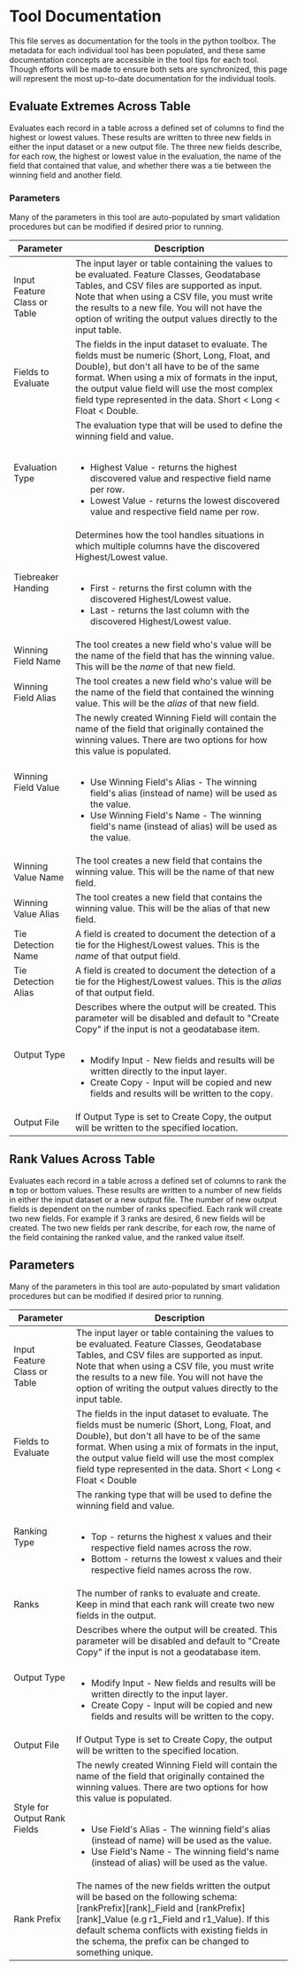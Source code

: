 # Tool Documentation

This file serves as documentation for the tools in the python toolbox. The metadata for each individual tool has been populated, and these same documentation concepts are accessible in the tool tips for each tool. Though efforts will be made to ensure both sets are synchronized, this page will represent the most up-to-date documentation for the individual tools.

## Evaluate Extremes Across Table

Evaluates each record in a table across a defined set of columns to find the highest or lowest values. These results are written to three new fields in either the input dataset or a new output file. The three new fields describe, for each row, the highest or lowest value in the evaluation, the name of the field that contained that value, and whether there was a tie between the winning field and another field.

### Parameters

Many of the parameters in this tool are auto-populated by smart validation procedures but can be modified if desired prior to running.

Parameter | Description
-----------| -----------
Input Feature Class or Table | The input layer or table containing the values to be evaluated. Feature Classes, Geodatabase Tables, and CSV files are supported as input. Note that when using a CSV file, you must write the results to a new file. You will not have the option of writing the output values directly to the input table.
Fields to Evaluate | The fields in the input dataset to evaluate. The fields must be numeric (Short, Long, Float, and Double), but don't all have to be of the same format. When using a mix of formats in the input, the output value field will use the most complex field type represented in the data. Short < Long < Float < Double.
Evaluation Type | The evaluation type that will be used to define the winning field and value.<br><br><ul><li>Highest Value - returns the highest discovered value and respective field name per row.</li><li>Lowest Value - returns the lowest discovered value and respective field name per row.</li></ul>
Tiebreaker Handing | Determines how the tool handles situations in which multiple columns have the discovered Highest/Lowest value.<br><br><ul><li>First - returns the first column with the discovered Highest/Lowest value.</li><li>Last - returns the last column with the discovered Highest/Lowest value.</li></ul>
Winning Field Name | The tool creates a new field who's value will be the name of the field that has the winning value. This will be the *name* of that new field.
Winning Field Alias | The tool creates a new field who's value will be the name of the field that contained the winning value. This will be the *alias* of that new field.
Winning Field Value | The newly created Winning Field will contain the name of the field that originally contained the winning values. There are two options for how this value is populated.<br><br><ul><li>Use Winning Field's Alias - The winning field's alias (instead of name) will be used as the value.</li><li>Use Winning Field's Name - The winning field's name (instead of alias) will be used as the value.</li></ul>
Winning Value Name | The tool creates a new field that contains the winning value. This will be the name of that new field.
Winning Value Alias | The tool creates a new field that contains the winning value. This will be the alias of that new field.
Tie Detection Name | A field is created to document the detection of a tie for the Highest/Lowest values. This is the *name* of that output field.
Tie Detection Alias | A field is created to document the detection of a tie for the Highest/Lowest values. This is the *alias* of that output field.
Output Type | Describes where the output will be created. This parameter will be disabled and default to "Create Copy" if the input is not a geodatabase item.<br><br><ul><li>Modify Input - New fields and results will be written directly to the input layer.</li><li>Create Copy - Input will be copied and new fields and results will be written to the copy.</li></ul>
Output File | If Output Type is set to Create Copy, the output will be written to the specified location.



## Rank Values Across Table

Evaluates each record in a table across a defined set of columns to rank the **n** top or bottom values. These results are written to a number of new fields in either the input dataset or a new output file. The number of new output fields is dependent on the number of ranks specified. Each rank will create two new fields. For example if 3 ranks are desired, 6 new fields will be created. The two new fields per rank describe, for each row, the name of the field containing the ranked value, and the ranked value itself.

## Parameters

Many of the parameters in this tool are auto-populated by smart validation procedures but can be modified if desired prior to running.

Parameter | Description
-----------| -----------
Input Feature Class or Table | The input layer or table containing the values to be evaluated. Feature Classes, Geodatabase Tables, and CSV files are supported as input. Note that when using a CSV file, you must write the results to a new file. You will not have the option of writing the output values directly to the input table.
Fields to Evaluate | The fields in the input dataset to evaluate. The fields must be numeric (Short, Long, Float, and Double), but don't all have to be of the same format. When using a mix of formats in the input, the output value field will use the most complex field type represented in the data. Short < Long < Float < Double
Ranking Type | The ranking type that will be used to define the winning field and value.<br><br><ul><li>Top - returns the highest x values and their respective field names across the row.</li><li>Bottom - returns the lowest x values and their respective field names across the row.</li></ul>
Ranks | The number of ranks to evaluate and create. Keep in mind that each rank will create two new fields in the output.
Output Type | Describes where the output will be created. This parameter will be disabled and default to "Create Copy" if the input is not a geodatabase item.<br><br><ul><li>Modify Input - New fields and results will be written directly to the input layer.</li><li>Create Copy - Input will be copied and new fields and results will be written to the copy.</li></ul>
Output File | If Output Type is set to Create Copy, the output will be written to the specified location.
Style for Output Rank Fields | The newly created Winning Field will contain the name of the field that originally contained the winning values. There are two options for how this value is populated.<br><br><ul><li>Use Field's Alias - The winning field's alias (instead of name) will be used as the value.</li><li>Use Field's Name - The winning field's name (instead of alias) will be used as the value.</li></ul>
Rank Prefix | The names of the new fields written the output will be based on the following schema: [rankPrefix][rank]_Field and [rankPrefix][rank]_Value (e.g r1_Field and r1_Value). If this default schema conflicts with existing fields in the schema, the prefix can be changed to something unique.
